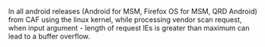 In all android releases (Android for MSM, Firefox OS for MSM, QRD Android) from CAF using the linux kernel, while processing vendor scan request, when input argument - length of request IEs is greater than maximum can lead to a buffer overflow.